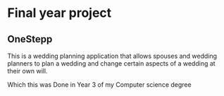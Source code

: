 # Final year project
## OneStepp

This is a wedding planning application that allows spouses and wedding planners to plan a wedding and change certain aspects of a wedding at their own will.

Which this was Done in Year 3 of my Computer science degree
